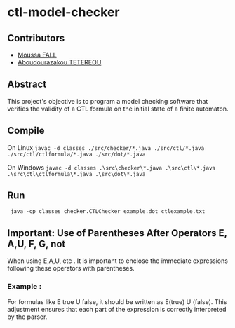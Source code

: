 # ctl-model-checker

## Contributors
- [Moussa FALL](https://github.com/f-musa)
- [Aboudourazakou TETEREOU](https://github.com/TchaloSon)

## Abstract
This project's objective is to program a model checking software that verifies the validity of a CTL formula on the initial state of a finite automaton.

## Compile
On Linux ```javac -d classes ./src/checker/*.java ./src/ctl/*.java ./src/ctl/ctlformula/*.java ./src/dot/*.java``` 

On Windows ```javac -d classes .\src\checker\*.java .\src\ctl\*.java .\src\ctl\ctlformula\*.java .\src\dot\*.java``` 

## Run
``` java -cp classes checker.CTLChecker example.dot ctlexample.txt``` 

## Important: Use of Parentheses After Operators E, A,U, F, G, not
When using E,A,U, etc . 
It is important to enclose the immediate
expressions following these operators with parentheses.

 ### Example : 
For formulas like E true U false, it should be written as E(true) U (false).
This adjustment ensures that each part of the expression is 
correctly interpreted by the parser.
